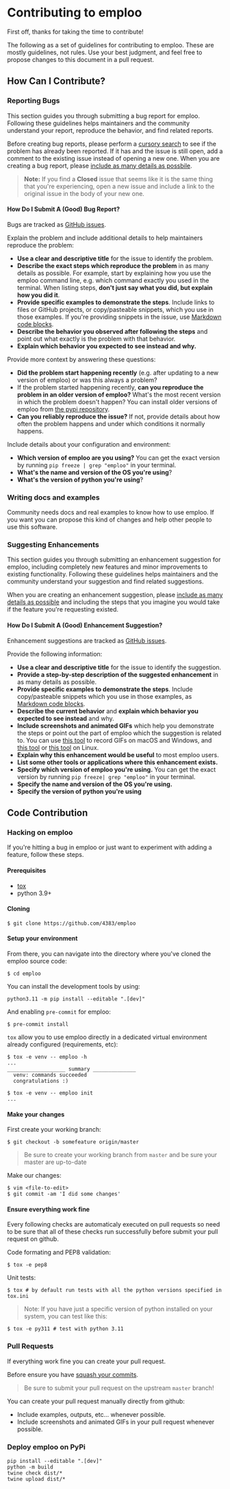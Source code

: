 # Contributing to emploo

First off, thanks for taking the time to contribute!

The following as a set of guidelines for contributing to emploo.
These are mostly guidelines, not rules. Use your best judgment, and feel
free to propose changes to this document in a pull request.

## How Can I Contribute?

### Reporting Bugs

This section guides you through submitting a bug report for emploo.
Following these guidelines helps maintainers and the community
understand your report, reproduce the behavior, and find related reports.

Before creating bug reports, please perform a
[cursory search](https://github.com/4383/emploo/issues?q=is%3Aissue%20is%3Aopen%20)
to see if the problem has already been reported.
If it has and the issue is still open, add a comment to
the existing issue instead of opening a new one.
When you are creating a bug report, please [include as many details as possbile](#how-do-i-submit-a-good-bug-report).

> **Note:** If you find a **Closed** issue that seems like it is the same thing that you're experiencing, open a new issue and include a link to the original issue in the body of your new one.

#### How Do I Submit A (Good) Bug Report?

Bugs are tracked as [GitHub issues](https://guides.github.com/features/issues/).

Explain the problem and include additional details to help maintainers reproduce the problem:

* **Use a clear and descriptive title** for the issue to identify the problem.
* **Describe the exact steps which reproduce the problem** in as many details as possible. For example, start by explaining how you use the emploo command line, e.g. which command exactly you used in the terminal. When listing steps, **don't just say what you did, but explain how you did it**.
* **Provide specific examples to demonstrate the steps**. Include links to files or GitHub projects, or copy/pasteable snippets, which you use in those examples. If you're providing snippets in the issue, use [Markdown code blocks](https://help.github.com/articles/markdown-basics/#multiple-lines).
* **Describe the behavior you observed after following the steps** and point out what exactly is the problem with that behavior.
* **Explain which behavior you expected to see instead and why.**


Provide more context by answering these questions:

* **Did the problem start happening recently** (e.g. after updating to a new version of emploo) or was this always a problem?
* If the problem started happening recently, **can you reproduce the problem in an older version of emploo?** What's the most recent version in which the problem doesn't happen? You can install older versions of emploo from [the pypi repository](https://pypi.org/project/emploo/).
* **Can you reliably reproduce the issue?** If not, provide details about how often the problem happens and under which conditions it normally happens.

Include details about your configuration and environment:

* **Which version of emploo are you using?** You can get the exact version by running `pip freeze | grep "emploo"` in your terminal.
* **What's the name and version of the OS you're using**?
* **What's the version of python you're using**?

### Writing docs and examples

Community needs docs and real examples to know how to use emploo. If you
want you can propose this kind of changes and help other people to use this
software.

### Suggesting Enhancements

This section guides you through submitting an enhancement suggestion for emploo, including completely new features and minor improvements to existing functionality. Following these guidelines helps maintainers and the community understand your suggestion and find related suggestions.

When you are creating an enhancement suggestion, please [include as many details as possible](#how-do-i-submit-a-good-enhancement-suggestion) and including the steps that you imagine you would take if the feature you're requesting existed.

#### How Do I Submit A (Good) Enhancement Suggestion?

Enhancement suggestions are tracked as [GitHub issues](https://guides.github.com/features/issues/).

Provide the following information:

* **Use a clear and descriptive title** for the issue to identify the suggestion.
* **Provide a step-by-step description of the suggested enhancement** in as many details as possible.
* **Provide specific examples to demonstrate the steps**. Include copy/pasteable snippets which you use in those examples, as [Markdown code blocks](https://help.github.com/articles/markdown-basics/#multiple-lines).
* **Describe the current behavior** and **explain which behavior you expected to see instead** and why.
* **Include screenshots and animated GIFs** which help you demonstrate the steps or point out the part of emploo which the suggestion is related to. You can use [this tool](https://www.cockos.com/licecap/) to record GIFs on macOS and Windows, and [this tool](https://github.com/colinkeenan/silentcast) or [this tool](https://github.com/GNOME/byzanz) on Linux.
* **Explain why this enhancement would be useful** to most emploo users.
* **List some other tools or applications where this enhancement exists.**
* **Specify which version of emploo you're using.** You can get the exact version by running `pip freeze| grep "emploo"` in your terminal.
* **Specify the name and version of the OS you're using.**
* **Specify the version of python you're using**

## Code Contribution

### Hacking on emploo

If you're hitting a bug in emploo or just want to experiment with adding a feature, follow these steps.

#### Prerequisites

- [tox](https://tox.readthedocs.io/en/latest/)
- python 3.9+

#### Cloning

```shell
$ git clone https://github.com/4383/emploo
```

#### Setup your environment

From there, you can navigate into the directory where you've cloned
the emploo source code:

```shell
$ cd emploo
```

You can install the development tools by using:
```
python3.11 -m pip install --editable ".[dev]"
```

And enabling `pre-commit` for emploo:
```
$ pre-commit install
```

`tox` allow you to use emploo directly in a dedicated virtual environment
already configured (requirements, etc):

```shell
$ tox -e venv -- emploo -h
...
___________________ summary ______________
  venv: commands succeeded
  congratulations :)

$ tox -e venv -- emploo init
...
```

#### Make your changes

First create your working branch:

```shell
$ git checkout -b somefeature origin/master
```

> Be sure to create your working branch from `master` and be sure your master are up-to-date

Make our changes:

```shell
$ vim <file-to-edit>
$ git commit -am 'I did some changes'
```

#### Ensure everything work fine

Every following checks are automaticaly executed on pull requests so need to
be sure that all of these checks run successfully before submit your pull request
on github.

Code formating and PEP8 validation:
```shell
$ tox -e pep8
```

Unit tests:
```shell
$ tox # by default run tests with all the python versions specified in tox.ini
```

> Note: If you have just a specific version of python installed on your system, you can test like this:
```shell
$ tox -e py311 # test with python 3.11
```

### Pull Requests

If everything work fine you can create your pull request.

Before ensure you have [squash your commits](http://gitready.com/advanced/2009/02/10/squashing-commits-with-rebase.html).

> Be sure to submit your pull request on the upstream `master` branch!

You can create your pull request manually directly from github:
* Include examples, outputs, etc... whenever possible.
* Include screenshots and animated GIFs in your pull request whenever possible.

### Deploy emploo on PyPi

```
pip install --editable ".[dev]"
python -m build
twine check dist/*
twine upload dist/*
```

